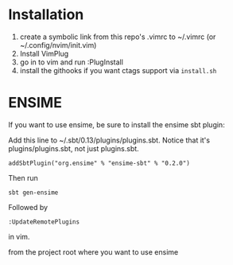 # Installation
1. create a symbolic link from this repo's .vimrc to ~/.vimrc (or ~/.config/nvim/init.vim) 
2. Install VimPlug
3. go in to vim and run :PlugInstall
4. install the githooks if you want ctags support via `install.sh`

# ENSIME

If you want to use ensime, be sure to install the ensime sbt plugin:

Add this line to ~/.sbt/0.13/plugins/plugins.sbt. Notice that it's plugins/plugins.sbt, not just plugins.sbt.
```
addSbtPlugin("org.ensime" % "ensime-sbt" % "0.2.0")
```

Then run 
```
sbt gen-ensime
```

Followed by
```
:UpdateRemotePlugins
```

in vim.

from the project root where you want to use ensime
